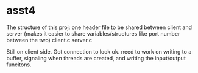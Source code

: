 # asst4

The structure of this proj:
  one header file to be shared between client and server (makes it easier to share variables/structures like port number between the two)
  client.c
  server.c
  


Still on client side. Got connection to look ok. need to work on writing to a buffer, signaling when threads are created, and writing the input/output funcitons.
